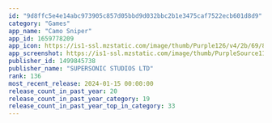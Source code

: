 ```yaml
---
id: "9d8ffc5e4e14abc973905c857d05bbd9d032bbc2b1e3475caf7522ecb601d8d9"
category: "Games"
app_name: "Camo Sniper"
app_id: 1659778209
app_icon: https://is1-ssl.mzstatic.com/image/thumb/Purple126/v4/2b/69/81/2b69811d-7b6e-a50d-7f86-95ef8f307f49/AppIcon-1x_U007emarketing-0-7-0-85-220-0.png/1024x1024bb.png
app_screenshot: https://is1-ssl.mzstatic.com/image/thumb/PurpleSource116/v4/fe/c4/69/fec46976-daea-4086-91e3-c10c53163120/ead092d8-60b7-4d0a-8f65-b1dc52d0cf8d_Apple_6.5_01.png/1242x2688bb.png
publisher_id: 1499845738
publisher_name: "SUPERSONIC STUDIOS LTD"
rank: 136
most_recent_release: 2024-01-15 00:00:00
release_count_in_past_year: 20
release_count_in_past_year_category: 19
release_count_in_past_year_top_in_category: 33
---
```

